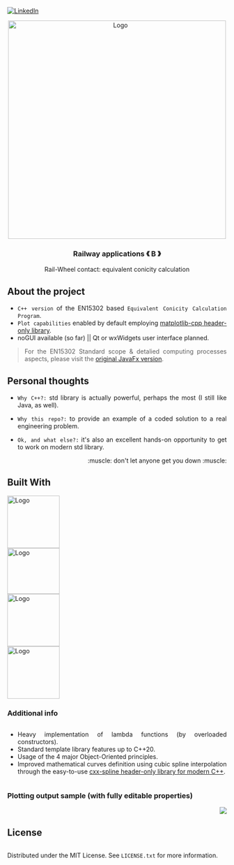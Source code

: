 [![LinkedIn][linkedin-shield]][linkedin-url]

<!-- PROJECT LOGO -->
<div align="center">
  <a align="center">
    <img src="https://github.com/criogenox/B_ECC-Cpp-version_plot-capabilities_noGUI/assets/53323058/ad59ea63-6435-4b13-8efb-74729541e4ef.png" alt="Logo" width="500">
  </a>
  <h3 align="center">Railway applications &#x300A; B &#x300B;</h3>
  <p align="center">
    Rail-Wheel contact: equivalent conicity calculation
  </p>
</div>

## About the project

<div align="justify">
  <p>
    
* `C++ version` of the EN15302 based `Equivalent Conicity Calculation Program`.
* `Plot capabilities` enabled by default employing [matplotlib-cpp header-only library][matplotlib-cpp-url].
* noGUI available (so far) || Qt or wxWidgets user interface planned.
  
> For the EN15302 Standard scope & detalied computing processes aspects, please visit the [original JavaFx version][EEC_java-url].
   </p>
   <div>

## Personal thoughts

<div align="justify">
  <p>
    
* `Why C++?:` std library is actually powerful, perhaps the most (I still like Java, as well).
* `Why this repo?:` to provide an example of a coded solution to a real engineering problem.
* `Ok, and what else?:` it's also an excellent hands-on opportunity to get to work on modern std library.

   </p>
    <p align="right">
    :muscle: don't let anyone get you down :muscle:
  </p> 
   <div>
     
## Built With

<div style="display: flex; flex-direction: column; align=center">
    <img class="img"src="https://github.com/criogenox/B_ECC-Cpp-version_plot-capabilities_noGUI/assets/53323058/476b6682-674f-45e5-ae53-3dfbd75cd5a9.png" alt="Logo" width="120" height="120"/>
    <img class="img"src="https://github.com/criogenox/B_ECC-Cpp-version_plot-capabilities_noGUI/assets/53323058/2f5ceb09-8f4a-4064-a783-8018066c755e.png" alt="Logo" width="120" height="105"/>
    <img class="img"src="https://github.com/criogenox/B_ECC-Cpp-version_plot-capabilities_noGUI/assets/53323058/6870b0b2-403c-49da-b745-5714b08f4a73.png" alt="Logo" width="120" height="120"/>
    <img class="img"src="https://github.com/criogenox/B_ECC-Cpp-version_plot-capabilities_noGUI/assets/53323058/7f7c66db-97e3-49a1-92d9-df41500b54ae.png" alt="Logo" width="120" height="120"/>

### Additional info

* Heavy implementation of lambda functions (by overloaded constructors).
* Standard template library features up to C++20.
* Usage of the 4 major Object-Oriented principles.
* Improved mathematical curves definition using cubic spline interpolation through the easy-to-use [cxx-spline header-only library for modern C++][cxx-spline-url].

###  Plotting output sample (with fully editable properties)

<div align="justify"> 
  <!-- <img align="right" src="https://user-images.githubusercontent.com/53323058/230650942-4c2e0ad4-2d52-46fe-aa67-8860c642e5f6.png" width="500"> -->
<img align="right" src="https://github.com/criogenox/B_ECC-Cpp-version_plot-capabilities_noGUI/assets/53323058/20fb6e2e-8338-4c56-8f62-7a1f6941fb8b.png">
  
</div>

<!-- LICENSE -->
## License

Distributed under the MIT License. See `LICENSE.txt` for more information.

<!-- MARKDOWN LINKS & IMAGES -->
<!-- https://www.markdownguide.org/basic-syntax/#reference-style-links -->
[linkedin-shield]: https://user-images.githubusercontent.com/53323058/230575198-fa1acbf4-8f82-4d8e-b245-3979276bc240.png
[linkedin-url]: https://www.linkedin.com/in/criogenox/
[matplotlib-cpp-url]: https://github.com/lava/matplotlib-cpp/tree/master
[cxx-spline-url]: https://github.com/snsinfu/cxx-spline
[EEC_java-url]: https://github.com/criogenox/B_Equivalent-Conicity-Calculation_ECC
